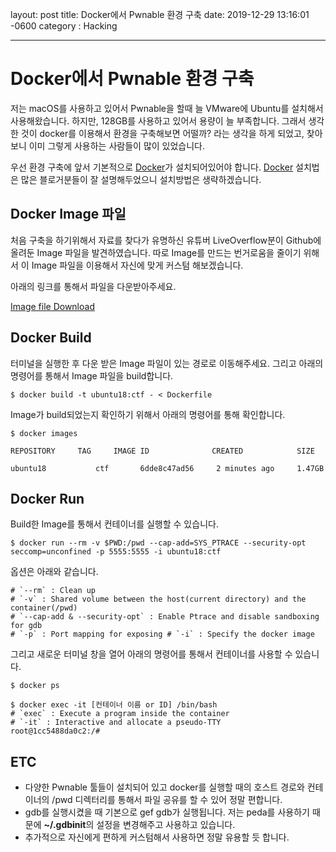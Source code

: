 
layout: post
title:  Docker에서 Pwnable 환경 구축
date:   2019-12-29 13:16:01 -0600
category : Hacking

----------------------------------------------------------------------------------------------------------------------------


# Docker에서 Pwnable 환경 구축

저는 macOS를 사용하고 있어서 Pwnable을 할때 늘 VMware에 Ubuntu를 설치해서 사용해왔습니다. 하지만, 128GB를 사용하고 있어서 용량이 늘 부족합니다. 그래서 생각한 것이 docker를 이용해서 환경을 구축해보면 어떨까? 라는 생각을 하게 되었고, 찾아보니 이미 그렇게 사용하는 사람들이 많이 있었습니다.

우선 환경 구축에 앞서 기본적으로 [Docker](https://www.docker.com/)가 설치되어있어야 합니다.
[Docker](https://www.docker.com/) 설치법은 많은 블로거분들이 잘 설명해두었으니 설치방법은 생략하겠습니다.


## Docker Image 파일
처음 구축을 하기위해서 자료를 찾다가 유명하신 유튜버 LiveOverflow분이 Github에 올려둔 Image 파일을 발견하였습니다. 따로 Image를 만드는 번거로움을 줄이기 위해서 이 Image 파일을 이용해서 자신에 맞게 커스텀 해보겠습니다.

아래의 링크를 통해서 파일을 다운받아주세요.

[Image file Download](https://gist.github.com/LiveOverflow/b4502c5358a838d7ca9d92e8a2e8b5a0)

## Docker Build
터미널을 실행한 후 다운 받은 Image 파일이 있는 경로로 이동해주세요.
그리고 아래의 명령어를 통해서 Image 파일을 build합니다.
```
$ docker build -t ubuntu18:ctf - < Dockerfile
```

Image가 build되었는지 확인하기 위해서 아래의 명령어를 통해 확인합니다.

```
$ docker images

REPOSITORY     TAG     IMAGE ID              CREATED            SIZE

ubuntu18           ctf       6dde8c47ad56     2 minutes ago     1.47GB
```


## Docker Run
Build한 Image를 통해서 컨테이너를 실행할 수 있습니다.

```
$ docker run --rm -v $PWD:/pwd --cap-add=SYS_PTRACE --security-opt seccomp=unconfined -p 5555:5555 -i ubuntu18:ctf
```

옵션은 아래와 같습니다.
```
# `--rm` : Clean up
# `-v` : Shared volume between the host(current directory) and the container(/pwd)
# `--cap-add & --security-opt` : Enable Ptrace and disable sandboxing for gdb
# `-p` : Port mapping for exposing # `-i` : Specify the docker image
```

그리고 새로운 터미널 창을 열어 아래의 명령어를 통해서 컨테이너를 사용할 수 있습니다.
```
$ docker ps
```

```
$ docker exec -it [컨테이너 이름 or ID] /bin/bash
# `exec` : Execute a program inside the container
# `-it` : Interactive and allocate a pseudo-TTY
root@1cc5488da0c2:/#  
```

## ETC
- 다양한 Pwnable 툴들이 설치되어 있고 docker를 실행할 때의 호스트 경로와 컨테이너의 /pwd 디렉터리를 통해서 파일 공유를 할 수 있어 정말 편합니다.
- gdb를 실행시켰을 때 기본으로 gef gdb가 실행됩니다. 저는 peda를 사용하기 때문에 **~/.gdbinit**의 설정을 변경해주고 사용하고 있습니다.
- 추가적으로 자신에게 편하게 커스텀해서 사용하면 정말 유용할 듯 합니다.
